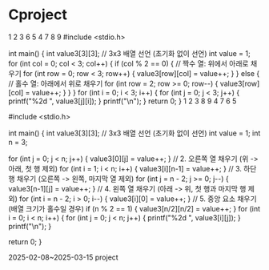 # Cproject

































1  2  3
6  5  4
7  8  9
#include <stdio.h>

int main() {
    int value3[3][3];  // 3x3 배열 선언 (초기화 없이 선언)
    int value = 1;
    for (int col = 0; col < 3; col++) {
        if (col % 2 == 0) { // 짝수 열: 위에서 아래로 채우기
            for (int row = 0; row < 3; row++) {
                value3[row][col] = value++;
            }
        } else { // 홀수 열: 아래에서 위로 채우기
            for (int row = 2; row >= 0; row--) {
                value3[row][col] = value++;
            }
        }
    }
    for (int i = 0; i < 3; i++) {
        for (int j = 0; j < 3; j++) {
            printf("%2d ", value3[j][i]);
        }
        printf("\n");
    }
      return 0;
}
1  2  3
8  9  4
7  6  5

#include <stdio.h>

int main() {
    int value3[3][3];  // 3x3 배열 선언 (초기화 없이 선언)
    int value = 1;
    int n = 3;
    
  
   for (int j = 0; j < n; j++) {
        value3[0][j] = value++;
    }
    // 2. 오른쪽 열 채우기 (위 -> 아래, 첫 행 제외)
    for (int i = 1; i < n; i++) {
        value3[i][n-1] = value++;
    }
    // 3. 하단 행 채우기 (오른쪽 -> 왼쪽, 마지막 열 제외)
    for (int j = n - 2; j >= 0; j--) {
        value3[n-1][j] = value++;
    }
    // 4. 왼쪽 열 채우기 (아래 -> 위, 첫 행과 마지막 행 제외)
    for (int i = n - 2; i > 0; i--) {
        value3[i][0] = value++;
    }
    // 5. 중앙 요소 채우기 (배열 크기가 홀수일 경우)
    if (n % 2 == 1) {
        value3[n/2][n/2] = value++;
    }
    for (int i = 0; i < n; i++) {
        for (int j = 0; j < n; j++) {
            printf("%2d ", value3[i][j]);
        }
        printf("\n");
    }
    
  return 0;
}


 2025-02-08~2025-03-15 project
